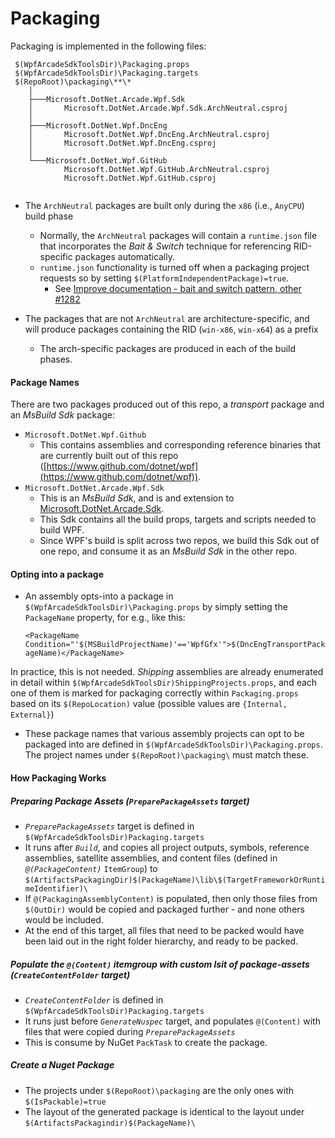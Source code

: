 # Packaging

Packaging is implemented in the following files:

```
 $(WpfArcadeSdkToolsDir)\Packaging.props
 $(WpfArcadeSdkToolsDir)\Packaging.targets
 $(RepoRoot)\packaging\**\*
    │   
    ├───Microsoft.DotNet.Arcade.Wpf.Sdk
    │       Microsoft.DotNet.Arcade.Wpf.Sdk.ArchNeutral.csproj
    │       
    ├───Microsoft.DotNet.Wpf.DncEng
    │       Microsoft.DotNet.Wpf.DncEng.ArchNeutral.csproj
    │       Microsoft.DotNet.Wpf.DncEng.csproj
    │       
    └───Microsoft.DotNet.Wpf.GitHub
            Microsoft.DotNet.Wpf.GitHub.ArchNeutral.csproj
            Microsoft.DotNet.Wpf.GitHub.csproj
        
```
 
 - The `ArchNeutral` packages are built only during the `x86` (i.e., `AnyCPU`) build phase
    - Normally, the `ArchNeutral` packages will contain a `runtime.json` file that incorporates the *Bait & Switch* technique for referencing RID-specific packages automatically. 
    - `runtime.json` functionality is turned off when a packaging project requests so by setting `$(PlatformIndependentPackage)=true`.
      - See [Improve documentation - bait and switch pattern, other #1282 ](https://github.com/NuGet/docs.microsoft.com-nuget/issues/1282)
      
    
 - The packages that are not `ArchNeutral` are architecture-specific, and will produce packages containing the RID (`win-x86`, `win-x64`) as a prefix
   - The arch-specific packages are produced in each of the build phases. 
 
#### Package Names

There are two packages produced out of this repo, a *transport* package and an *MsBuild Sdk* package:

- `Microsoft.DotNet.Wpf.Github`
  - This contains assemblies and corresponding reference binaries that are currently built out of this repo ([https://www.github.com/dotnet/wpf](https://www.github.com/dotnet/wpf)). 
- `Microsoft.DotNet.Arcade.Wpf.Sdk`
  - This is an *MsBuild Sdk*, and is and extension to [Microsoft.DotNet.Arcade.Sdk](https://www.github.com/dotnet/arcade).
  - This Sdk contains all the build props, targets and scripts needed to build WPF. 
  - Since WPF's build is split across two repos, we build this Sdk out of one repo, and consume it as an *MsBuild Sdk* in the other repo. 

#### Opting into a package

- An assembly opts-into a package in `$(WpfArcadeSdkToolsDir)\Packaging.props` by simply setting the `PackageName` property, for e.g., like this:

    `<PackageName Condition="'$(MSBuildProjectName)'=='WpfGfx'">$(DncEngTransportPackageName)</PackageName>`

In practice, this is not needed. *Shipping* assemblies are already enumerated in detail within `$(WpfArcadeSdkToolsDir)ShippingProjects.props`, and each one of them is marked for packaging correctly within `Packaging.props` based on its `$(RepoLocation)` value (possible values are `{Internal, External}`)

- These package names that various assembly projects can opt to be packaged into are defined in `$(WpfArcadeSdkToolsDir)\Packaging.props`. The project names under `$(RepoRoot)\packaging\` must match these.

#### How Packaging Works

##### Preparing Package Assets (*`PreparePackageAssets`* target)

- *`PreparePackageAssets`* target is defined in `$(WpfArcadeSdkToolsDir)Packaging.targets`
- It runs after *`Build`*, and copies all project outputs, symbols, reference assemblies, satellite assemblies, and content files (defined in *`@(PackageContent)`* `ItemGroup`) to `$(ArtifactsPackagingDir)$(PackageName)\lib\$(TargetFrameworkOrRuntimeIdentifier)\` 
- If `@(PackagingAssemblyContent)` is populated, then only those files from `$(OutDir)` would be copied and packaged further - and none others would be included.
- At the end of this target, all files that need to be packed would have been laid out in the right folder hierarchy, and ready to be packed. 

##### Populate the `@(Content)` itemgroup with custom lsit of package-assets (*`CreateContentFolder`* target)

- *`CreateContentFolder`* is defined in `$(WpfArcadeSdkToolsDir)Packaging.targets`
- It runs just before *`GenerateNuspec`* target, and populates `@(Content)` with files that were copied during *`PreparePackageAssets`*
- This is consume by NuGet `PackTask` to create the package. 

##### Create a Nuget Package 

- The projects under `$(RepoRoot)\packaging` are the only ones with `$(IsPackable)=true`
- The layout of the generated package is identical to the layout under `$(ArtifactsPackagindir)$(PackageName)\`

